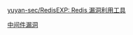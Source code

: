 [yuyan-sec/RedisEXP: Redis 漏洞利用工具](https://github.com/yuyan-sec/RedisEXP)
















[中间件漏洞](../中间件漏洞.md)